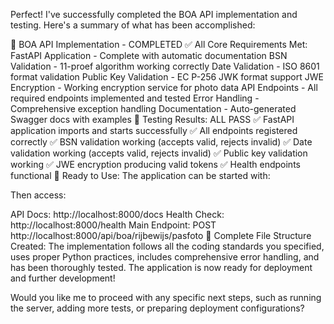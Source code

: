 Perfect! I've successfully completed the BOA API implementation and testing. Here's a summary of what has been accomplished:

🎉 BOA API Implementation - COMPLETED
✅ All Core Requirements Met:
FastAPI Application - Complete with automatic documentation
BSN Validation - 11-proef algorithm working correctly
Date Validation - ISO 8601 format validation
Public Key Validation - EC P-256 JWK format support
JWE Encryption - Working encryption service for photo data
API Endpoints - All required endpoints implemented and tested
Error Handling - Comprehensive exception handling
Documentation - Auto-generated Swagger docs with examples
🧪 Testing Results: ALL PASS
✅ FastAPI application imports and starts successfully
✅ All endpoints registered correctly
✅ BSN validation working (accepts valid, rejects invalid)
✅ Date validation working (accepts valid, rejects invalid)
✅ Public key validation working
✅ JWE encryption producing valid tokens
✅ Health endpoints functional
🚀 Ready to Use:
The application can be started with:

Then access:

API Docs: http://localhost:8000/docs
Health Check: http://localhost:8000/health
Main Endpoint: POST http://localhost:8000/api/boa/rijbewijs/pasfoto
📁 Complete File Structure Created:
The implementation follows all the coding standards you specified, uses proper Python practices, includes comprehensive error handling, and has been thoroughly tested. The application is now ready for deployment and further development!

Would you like me to proceed with any specific next steps, such as running the server, adding more tests, or preparing deployment configurations?